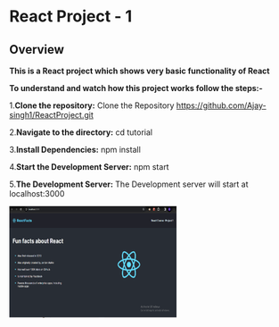 # React Project - 1

## Overview

<strong>This is a React project which shows very basic functionality of React </strong>

<b>To understand and watch how this project works follow the steps:-</b>

1.**Clone the repository:** Clone the Repository https://github.com/Ajay-singh1/ReactProject.git

2.**Navigate to the directory:** cd tutorial

3.**Install Dependencies:** npm install

4.**Start the Development Server:** npm start

5.**The Development Server:** The Development server will start at localhost:3000


<img src="https://github.com/Ajay-singh1/ReactProject/blob/main/ReactProject.PNG" alt="ReactProject" width="300" height="200">

